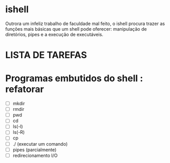 # ishell
Outrora um infeliz trabalho de faculdade mal feito, o ishell procura trazer as funções mais básicas que um shell pode oferecer: manipulação de diretórios, pipes e a execução de executáveis.

# LISTA DE TAREFAS
   # Programas embutidos do shell : refatorar
   - [ ] mkdir
   - [ ] rmdir
   - [ ] pwd
   - [ ] cd
   - [ ] ls(-l)
   - [ ] ls(-R)
   - [ ] cp
   - [ ] ./ (executar um comando)
   - [ ] pipes (parcialmente)
   - [ ] redirecionamento I/O

